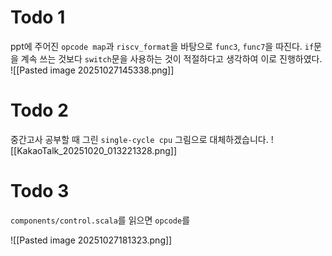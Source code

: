 # Todo 1

ppt에 주어진 `opcode map`과 `riscv_format`을 바탕으로 `func3`, `func7`을 따진다. `if`문을 계속 쓰는 것보다 `switch`문을 사용하는 것이 적절하다고 생각하여 이로 진행하였다.
![[Pasted image 20251027145338.png]]

# Todo 2

중간고사 공부할 때 그린 `single-cycle cpu` 그림으로 대체하겠습니다.
![[KakaoTalk_20251020_013221328.png]]

# Todo 3

`components/control.scala`를 읽으면 `opcode`를 

![[Pasted image 20251027181323.png]]